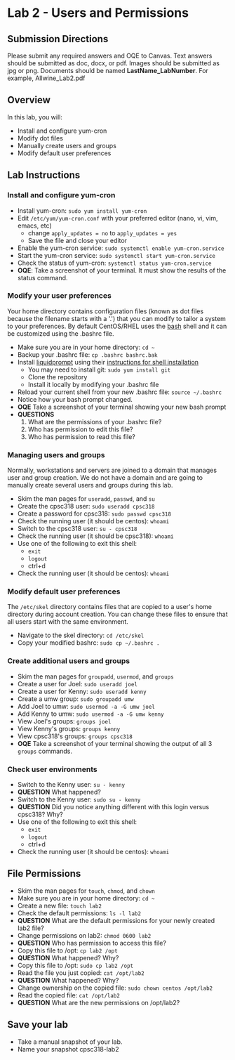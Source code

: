 # Lab 2 - Users and Permissions

## Submission Directions
Please submit any required answers and OQE to Canvas. Text answers should be submitted as doc, docx, or pdf. Images should be submitted as jpg or png. Documents should be named **LastName_LabNumber**. For example, Allwine_Lab2.pdf

## Overview
In this lab, you will:
- Install and configure yum-cron
- Modify dot files
- Manually create users and groups
- Modify default user preferences

## Lab Instructions
### Install and configure yum-cron
- Install yum-cron: `sudo yum install yum-cron`
- Edit `/etc/yum/yum-cron.conf` with your preferred editor (nano, vi, vim, emacs, etc)
    - change `apply_updates = no` to `apply_updates = yes`
    - Save the file and close your editor
- Enable the yum-cron service: `sudo systemctl enable yum-cron.service`
- Start the yum-cron service: `sudo systemctl start yum-cron.service`
- Check the status of yum-cron: `systemctl status yum-cron.service`
- **OQE**: Take a screenshot of your terminal. It must show the results of the status command.

### Modify your user preferences
Your home directory contains configuration files (known as dot files because the filename starts with a '.') that you can modify to tailor a system to your preferences. By default CentOS/RHEL uses the [bash](https://www.gnu.org/software/bash/) shell and it can be customized using the .bashrc file. 
- Make sure you are in your home directory: `cd ~`
- Backup your .bashrc file: `cp .bashrc bashrc.bak`
- Install [liquidprompt](https://github.com/nojhan/liquidprompt) using their [instructions for shell installation](https://liquidprompt.readthedocs.io/en/stable/install.html)
    - You may need to install git: `sudo yum install git`
    - Clone the repository
    - Install it locally by modifying your .bashrc file
- Reload your current shell from your new .bashrc file: `source ~/.bashrc`
- Notice how your bash prompt changed.
- **OQE** Take a screenshot of your terminal showing your new bash prompt
- **QUESTIONS**
    1. What are the permissions of your .bashrc file?
    2. Who has permission to edit this file?
    3. Who has permission to read this file?

### Managing users and groups
Normally, workstations and servers are joined to a domain that manages user and group creation. We do not have a domain and are going to manually create several users and groups during this lab. 

- Skim the man pages for `useradd`, `passwd`, and `su`
- Create the cpsc318 user: `sudo useradd cpsc318`
- Create a password for cpsc318: `sudo passwd cpsc318`
- Check the running user (it should be centos): `whoami`
- Switch to the cpsc318 user: `su - cpsc318`
- Check the running user (it should be cpsc318): `whoami`
- Use one of the following to exit this shell:
    - `exit`
    - `logout`
    - ctrl+d
- Check the running user (it should be centos): `whoami`

### Modify default user preferences
The `/etc/skel` directory contains files that are copied to a user's home directory during account creation. You can change these files to ensure that all users start with the same environment. 
- Navigate to the skel directory: `cd /etc/skel`
- Copy your modified bashrc: `sudo cp ~/.bashrc .`

### Create additional users and groups
- Skim the man pages for `groupadd`, `usermod`, and `groups`
- Create a user for Joel: `sudo useradd joel`
- Create a user for Kenny: `sudo useradd kenny`
- Create a umw group: `sudo groupadd umw`
- Add Joel to umw: `sudo usermod -a -G umw joel`
- Add Kenny to umw: `sudo usermod -a -G umw kenny`
- View Joel's groups: `groups joel`
- View Kenny's groups: `groups kenny`
- View cpsc318's groups: `groups cpsc318`
- **OQE** Take a screenshot of your terminal showing the output of all 3 `groups` commands.

### Check user environments
- Switch to the Kenny user: `su - kenny`
- **QUESTION** What happened?
- Switch to the Kenny user: `sudo su - kenny`
- **QUESTION** Did you notice anything different with this login versus cpsc318? Why?
- Use one of the following to exit this shell:
    - `exit`
    - `logout`
    - ctrl+d
- Check the running user (it should be centos): `whoami` 

## File Permissions
- Skim the man pages for `touch`, `chmod`, and `chown`
- Make sure you are in your home directory: `cd ~`
- Create a new file: `touch lab2`
- Check the default permissions: `ls -l lab2`
- **QUESTION** What are the default permissions for your newly created lab2 file?
- Change permissions on lab2: `chmod 0600 lab2`
- **QUESTION** Who has permission to access this file?
- Copy this file to /opt: `cp lab2 /opt`
- **QUESTION** What happened? Why?
- Copy this file to /opt: `sudo cp lab2 /opt`
- Read the file you just copied: `cat /opt/lab2`
- **QUESTION** What happened? Why?
- Change ownership on the copied file: `sudo chown centos /opt/lab2`
- Read the copied file: `cat /opt/lab2`
- **QUESTION** What are the new permissions on /opt/lab2?

## Save your lab
- Take a manual snapshot of your lab. 
- Name your snapshot cpsc318-lab2